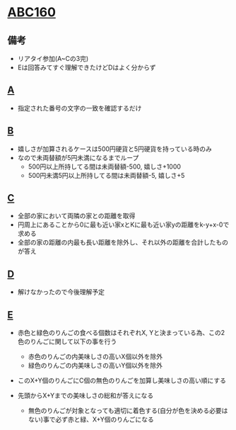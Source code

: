 # [ABC160](https://atcoder.jp/contests/abc160)

## 備考

- リアタイ参加(A~Cの3完)
- Eは回答みてすぐ理解できたけどDはよく分からず

## [A](https://atcoder.jp/contests/abc160/tasks/abc160_a)

- 指定された番号の文字の一致を確認するだけ

## [B](https://atcoder.jp/contests/abc160/tasks/abc160_b)

- 嬉しさが加算されるケースは500円硬貨と5円硬貨を持っている時のみ
- なので未両替額が5円未満になるまでループ
  - 500円以上所持してる間は未両替額-500, 嬉しさ+1000
  - 500円未満5円以上所持してる間は未両替額-5, 嬉しさ+5

## [C](https://atcoder.jp/contests/abc160/tasks/abc160_c)

- 全部の家において両隣の家との距離を取得
- 円周上にあることから0に最も近い家xとKに最も近い家yの距離をk-y+x-0で求める
- 全部の家の距離の内最も長い距離を除外し、それ以外の距離を合計したものが答え

## [D](https://atcoder.jp/contests/abc160/tasks/abc160_d)

- 解けなかったので今後理解予定

## [E](https://atcoder.jp/contests/abc160/tasks/abc160_e)

- 赤色と緑色のりんごの食べる個数はそれぞれX, Yと決まっている為、この2色のりんごに関して以下の事を行う
  - 赤色のりんごの内美味しさの高いX個以外を除外
  - 緑色のりんごの内美味しさの高いY個以外を除外

- このX+Y個のりんごにC個の無色のりんごを加算し美味しさの高い順にする
- 先頭からX+Yまでの美味しさの総和が答えになる
  - 無色のりんごが対象となっても適切に着色する(自分が色を決める必要はない)事で必ず赤と緑、X+Y個のりんごになる
